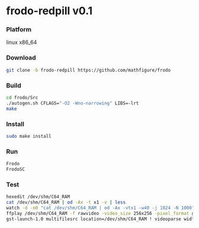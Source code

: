 # frodo-redpill v0.1

### Platform
linux x86_64

### Download
```bash
git clone -b frodo-redpill https://github.com/mathfigure/frodo
```

### Build
```bash
cd frodo/Src
./autogen.sh CFLAGS="-O2 -Wno-narrowing" LIBS=-lrt
make
```

### Install
```bash
sudo make install
```

### Run
```bash
Frodo
FrodoSC
```

### Test
```bash
hexedit /dev/shm/C64_RAM
cat /dev/shm/C64_RAM | od -Ax -t x1 -v | less
watch -d -n0 "cat /dev/shm/C64_RAM | od -Ax -vtx1 -w40 -j 1024 -N 1000"
ffplay /dev/shm/C64_RAM -f rawvideo -video_size 256x256 -pixel_format gray -framerate 50 -loop 0
gst-launch-1.0 multifilesrc location=/dev/shm/C64_RAM ! videoparse width=256 height=256 framerate=50 format=25 ! videoconvert dither=0 ! videoscale method=0 ! agingtv ! ximagesink
```
